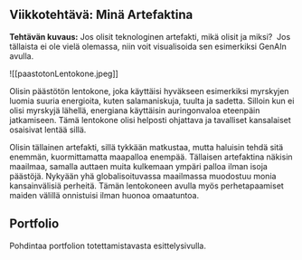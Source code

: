 
## Viikkotehtävä: Minä Artefaktina

**Tehtävän kuvaus:** Jos olisit teknologinen artefakti, mikä olisit ja miksi? ​
Jos tällaista ei ole vielä olemassa, niin voit visualisoida​
sen esimerkiksi GenAIn avulla. 

![[paastotonLentokone.jpeg]]

Olisin päästötön lentokone, joka käyttäisi hyväkseen esimerkiksi myrskyjen luomia suuria energioita, kuten salamaniskuja, tuulta ja sadetta. Silloin kun ei olisi myrskyjä lähellä, energiana käyttäisin auringonvaloa eteenpäin jatkamiseen. Tämä lentokone olisi helposti ohjattava ja tavalliset kansalaiset osaisivat lentää sillä. 

Olisin tällainen artefakti, sillä tykkään matkustaa, mutta haluisin tehdä sitä enemmän, kuormittamatta maapalloa enempää. Tällaisen artefaktina näkisin maailmaa, samalla auttaen muita kulkemaan ympäri palloa ilman isoja päästöjä. Nykyään yhä globalisoituvassa maailmassa muodostuu monia kansainvälisiä perheitä. Tämän lentokoneen avulla myös perhetapaamiset maiden välillä onnistuisi ilman huonoa omaatuntoa.

## Portfolio

Pohdintaa portfolion totettamistavasta esittelysivulla.  
